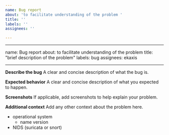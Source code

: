 ```yaml
---
name: Bug report
about: 'to facilitate understanding of the problem '
title: ''
labels: ''
assignees: ''

---
```


---
name: Bug report
about: to facilitate understanding of the problem
title: "brief description of the problem"
labels: bug
assignees: ekaxis

---

**Describe the bug**
A clear and concise description of what the bug is.

**Expected behavior**
A clear and concise description of what you expected to happen.

**Screenshots**
If applicable, add screenshots to help explain your problem.

**Additional context**
Add any other context about the problem here.

* operational system
    * name version
* NIDS (suricata or snort)
